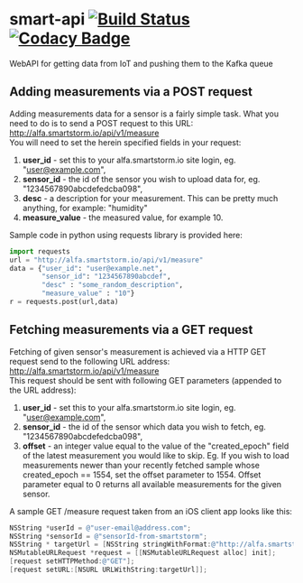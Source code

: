 # smart-api [![Build Status](https://travis-ci.org/smart-storm/storm-api.svg?branch=master)](https://travis-ci.org/smart-storm/storm-api) [![Codacy Badge](https://api.codacy.com/project/badge/Grade/29116a58834442fbaca8ab88a39e65ab)](https://www.codacy.com/app/jwszolek/storm-api?utm_source=github.com&amp;utm_medium=referral&amp;utm_content=smart-storm/storm-api&amp;utm_campaign=Badge_Grade)

WebAPI for getting data from IoT and pushing them to the Kafka queue

## Adding measurements via a POST request
Adding measurements data for a sensor is a fairly simple task. What you need to do is to send a POST request to this URL:<br> http://alfa.smartstorm.io/api/v1/measure<br>
You will need to set the herein specified fields in your request:
1. **user_id** - set this to your alfa.smartstorm.io site login, eg. "user@example.com",
2. **sensor_id** - the id of the sensor you wish to upload data for, eg. "1234567890abcdefedcba098",
3. **desc** - a description for your measurement. This can be pretty much anything, for example: "humidity"
4. **measure_value** - the measured value, for example 10.

Sample code in python using requests library is provided here:

```python
import requests
url = "http://alfa.smartstorm.io/api/v1/measure"
data = {"user_id": "user@example.net",
        "sensor_id": "1234567890abcdef",
        "desc" : "some_random_description",
        "measure_value" : "10"}
r = requests.post(url,data)
```

## Fetching measurements via a GET request
Fetching of given sensor's measurement is achieved via a HTTP GET request send to the following URL address: <br>
http://alfa.smartstorm.io/api/v1/measure<br>
This request should be sent with following GET parameters (appended to the URL address):
1. **user_id** - set this to your alfa.smartstorm.io site login, eg. "user@example.com",
2. **sensor_id** - the id of the sensor which data you wish to fetch, eg. "1234567890abcdefedcba098",
3. **offset** - an integer value equal to the value of the "created_epoch" field of the latest measurement you would like to skip. Eg. If you wish to load measurements newer than your recently fetched sample whose created_epoch == 1554, set the offset parameter to 1554. Offset parameter equal to 0 returns all available measurements for the given sensor.


A sample GET /measure request taken from an iOS client app looks like this:

```objective-c
NSString *userId = @"user-email@address.com";
NSString *sensorId = @"sensorId-from-smartstorm";
NSString * targetUrl = [NSString stringWithFormat:@"http://alfa.smartstorm.io/api/v1/measure?user_id=%@&sensor_id=%@&offset=%@",userId, sensorId, self.offset];
NSMutableURLRequest *request = [[NSMutableURLRequest alloc] init];
[request setHTTPMethod:@"GET"];
[request setURL:[NSURL URLWithString:targetUrl]];
```
